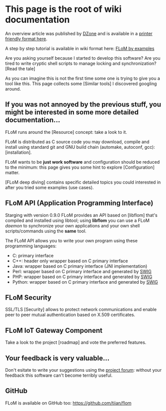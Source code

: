# This page is the root of wiki documentation #

An overview article was published by [DZone](https://dzone.com/articles/flom-the-free-lock-manager) and is available in a [printer friendly format here](https://github.com/tiian/flom/blob/master/doc/papers/FLoM_overview/FLoM%20overview.pdf).

A step by step tutorial is available in wiki format here: [FLoM by examples](FLoM_by_examples.md)

Are you asking yourself because I started to develop this software? Are you tired to write cryptic shell scripts to manage locking and synchronization? [Read the tale]

As you can imagine this is not the first time some one is trying to give you a tool like this. This page collects some [Similar tools] I discovered googling around.

## If you was not annoyed by the previous stuff, you might be interested in some more detailed documentation... ##

FLoM runs around the [Resource] concept: take a look to it.

FLoM is distributed as C source code you may download, compile and install using standard git and GNU build chain (automake, autoconf, gcc): [installation].

FLoM wants to be **just work software** and configuration should be reduced to the minimum: this page gives you some hint to explore [Configuration] matter.

[FLoM deep diving] contains specific detailed topics you could interested in after you tried some examples (use cases).

## FLoM API (Application Programming Interface) ##
Starging with version 0.9.0 FLoM provides an API based on [libflom] that's compiled and installed using libtool; using **libflom** you can use a FLoM *daemon* to synchronize your own applications and your own shell scripts/commands using the **same** tool.

The FLoM API allows you to write your own program using these programming languages:

* C: primary interface
* C++: header only wrapper based on C primary interface
* Java: wrapper based on C primary interface (JNI implementation)
* Perl: wrapper based on C primary interface and generated by [SWIG](http://www.swig.org/)
* PHP: wrapper based on C primary interface and generated by [SWIG](http://www.swig.org/)
* Python: wrapper based on C primary interface and generated by [SWIG](http://www.swig.org/)

## FLoM Security ##
SSL/TLS [Security] allows to protect network communications and enable peer to peer mutual authentication based on X.509 certificates.

## FLoM IoT Gateway Component ##
Take a look to the project [roadmap] and vote the preferred features.

## Your feedback is very valuable... ##
Don't esitate to write your suggestions using the [project forum](http://sourceforge.net/p/flom/discussion/): without your feedback this software can't become terribly useful.

## GitHub ##
FLoM is available on GitHub too: https://github.com/tiian/flom
